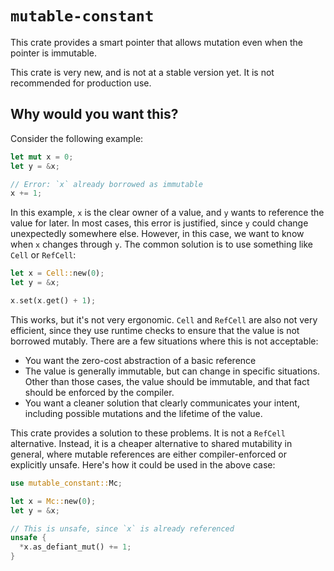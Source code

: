 # `mutable-constant`

This crate provides a smart pointer that allows mutation even when the pointer is immutable.

This crate is very new, and is not at a stable version yet. It is not recommended for production use.

## Why would you want this?

Consider the following example:

```rust
let mut x = 0;
let y = &x;

// Error: `x` already borrowed as immutable
x += 1;
```

In this example, `x` is the clear owner of a value, and `y` wants to reference the value for later. In most cases, this error is justified, since `y` could change unexpectedly somewhere else. However, in this case, we want to know when `x` changes through `y`. The common solution is to use something like `Cell` or `RefCell`:

```rust
let x = Cell::new(0);
let y = &x;

x.set(x.get() + 1);
```

This works, but it's not very ergonomic. `Cell` and `RefCell` are also not very efficient, since they use runtime checks to ensure that the value is not borrowed mutably. There are a few situations where this is not acceptable:

- You want the zero-cost abstraction of a basic reference
- The value is generally immutable, but can change in specific situations. Other than those cases, the value should be immutable, and that fact should be enforced by the compiler.
- You want a cleaner solution that clearly communicates your intent, including possible mutations and the lifetime of the value.

This crate provides a solution to these problems. It is not a `RefCell` alternative. Instead, it is a cheaper alternative to shared mutability in general, where mutable references are either compiler-enforced or explicitly unsafe. Here's how it could be used in the above case:

```rust
use mutable_constant::Mc;

let x = Mc::new(0);
let y = &x;

// This is unsafe, since `x` is already referenced
unsafe {
  *x.as_defiant_mut() += 1;
}
```